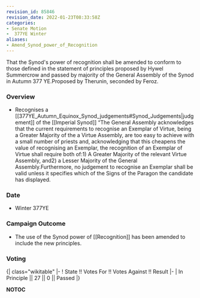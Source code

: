 ```yaml
---
revision_id: 85846
revision_date: 2022-01-23T08:33:58Z
categories:
- Senate Motion
-  377YE Winter
aliases:
- Amend_Synod_power_of_Recognition
---
```


That the Synod's power of recognition shall be amended to conform to those defined in the statement of principles proposed by Hywel Summercrow and passed by majority of the General Assembly of the Synod in Autumn 377 YE.Proposed by Therunin, seconded by Feroz.

### Overview
* Recognises a [[377YE_Autumn_Equinox_Synod_judgements#Synod_Judgements|judgement]] of the [[Imperial Synod]]
“The General Assembly acknowledges that the current requirements to recognise an Exemplar of Virtue, being a Greater Majority of the a Virtue Assembly, are too easy to achieve with a small number of priests and, acknowledging that this cheapens the value of recognising an Exemplar, the recognition of an Exemplar of Virtue shall require both of:1) A Greater Majority of the relevant Virtue Assembly, and2) a Lesser Majority of the General Assembly.Furthermore, no judgement to recognise an Exemplar shall be valid unless it specifies which of the Signs of the Paragon the candidate has displayed.

### Date
* Winter 377YE

### Campaign Outcome
* The use of the Synod power of [[Recognition]] has been amended to include the new principles.

### Voting
{| class="wikitable"
|-
! State !! Votes For !! Votes Against !! Result
|-
| In Principle || 27 || 0 || Passed
|}


__NOTOC__
